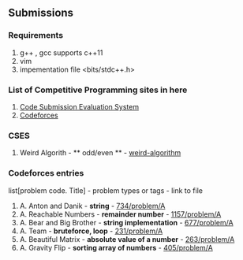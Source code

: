 ##  Submissions

### Requirements
1. g++ , gcc supports c++11
2. vim
3. impementation file <bits/stdc++.h>
### List of Competitive Programming sites in here
1. [Code Submission Evaluation System](https://cses.fi/about)
2. [Codeforces](https://github.com/blackchalk/games-cp#codeforces-entries)

### CSES
1. Weird Algorith - ** odd/even ** - [weird-algorithm](https://github.com/blackchalk/games-cp/blob/master/practice-problems/cses-problemset/weird-algorithm.cpp)
### Codeforces entries
list[problem code. Title] - problem types or tags - link to file
1. A. Anton and Danik - **string** - [734/problem/A](practice-problems/codeforces/problem_734a.cpp)
2. A. Reachable Numbers - **remainder number** - [1157/problem/A](practice-problems/codeforces/problem_1157a.cpp)
3. A. Bear and Big Brother - **string implementation** - [677/problem/A](https://github.com/blackchalk/games-cp/blob/master/practice-problems/codeforces/problem_677a.cpp)
4. A. Team - **bruteforce, loop** - [231/problem/A](https://github.com/blackchalk/games-cp/blob/master/practice-problems/codeforces/problem_231a.cpp)
5. A. Beautiful Matrix -  **absolute value of a number** - [263/problem/A](https://github.com/blackchalk/games-cp/blob/master/practice-problems/codeforces/problem_263a.cpp)
6. A. Gravity Flip - **sorting array of numbers** -  [405/problem/A](https://github.com/blackchalk/games-cp/blob/master/practice-problems/codeforces/problem_405a.cpp)
